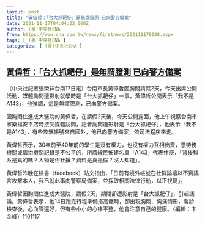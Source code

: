 ```yaml
---
layout: post
title: "黃偉哲：「台大抓耙仔」是無謂臆測 已向警方備案"
date: 2021-11-17T04:04:02.000Z
author: (臺)中央社CNA
from: https://www.cna.com.tw/news/firstnews/202111170088.aspx
tags: [ (臺)中央社CNA ]
categories: [ (臺)中央社CNA ]
---
```

<!--1637121842000-->
[黃偉哲：「台大抓耙仔」是無謂臆測 已向警方備案](https://www.cna.com.tw/news/firstnews/202111170088.aspx)
------

<div>
<div></div><div><p>（中央社記者張榮祥台南17日電）台南市長黃偉哲因胸悶請假2天，今天出席公開活動，媒體詢問遭影射就學時是「台大抓耙仔」一事，黃偉哲公開表示「我不是A143」，他強調，這是無謂臆測，已向警方備案。</p><p>因胸悶住進成大醫院的黃偉哲，在請假2天後，今天公開露面，他上午視察台南市家樂福安平店時接受媒體訪問，記者詢問遭影射是「台大抓耙仔」，他表示「我不是A143」，有些攻擊帳號來自國外，他已向警方備案，依司法程序來走。</p><p>黃偉哲表示，30年前至40年前的學生是沒有權力，也沒有權力互相出賣，憑特務機關或情治機關記錄是不公平的，所謂線民佈建名單「A143」代表什麼，「背後科系是真的嗎？人物是否杜撰？資料是真是假？沒人知道」。</p><p>黃偉哲昨晚在臉書（facebook）貼文指出，「日前有境外帳號在社群論壇以不實謠言攻擊本人，我已就此事向警察局備案，並採取相關法律行動，以正視聽」。</p><p>黃偉哲因胸悶住進成大醫院，請假2天，期間卻遭影射是「台大抓耙仔」，引起議論。黃偉哲表示，他14日跑完行程準備搭高鐵時，卻出現胸悶、胸痛情形，看診檢查後，心血管還好，但有些小小的心律不整，他會注意自己的健康。（編輯：卞金峰）1101117</p></div>
</div>
